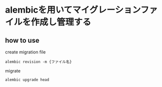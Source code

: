 # alembicを用いてマイグレーションファイルを作成し管理する

## how to use
create migration file
```shell
alembic revision -m {ファイル名}
```
migrate
```shell
alembic upgrade head
```